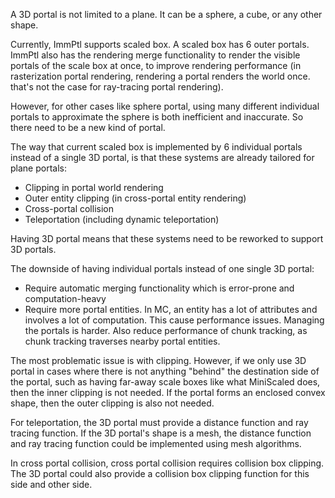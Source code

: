 
A 3D portal is not limited to a plane. It can be a sphere, a cube, or any other shape.

Currently, ImmPtl supports scaled box. A scaled box has 6 outer portals. ImmPtl also has the rendering merge functionality to render the visible portals of the scale box at once, to improve rendering performance (in rasterization portal rendering, rendering a portal renders the world once. that's not the case for ray-tracing portal rendering).

However, for other cases like sphere portal, using many different individual portals to approximate the sphere is both inefficient and inaccurate. So there need to be a new kind of portal.

The way that current scaled box is implemented by 6 individual portals instead of a single 3D portal, is that these systems are already tailored for plane portals:
* Clipping in portal world rendering
* Outer entity clipping (in cross-portal entity rendering)
* Cross-portal collision
* Teleportation (including dynamic teleportation)

Having 3D portal means that these systems need to be reworked to support 3D portals.

The downside of having individual portals instead of one single 3D portal:
* Require automatic merging functionality which is error-prone and computation-heavy
* Require more portal entities. In MC, an entity has a lot of attributes and involves a lot of computation. This cause performance issues. Managing the portals is harder. Also reduce performance of chunk tracking, as chunk tracking traverses nearby portal entities.

The most problematic issue is with clipping. However, if we only use 3D portal in cases where there is not anything "behind" the destination side of the portal, such as having far-away scale boxes like what MiniScaled does, then the inner clipping is not needed. If the portal forms an enclosed convex shape, then the outer clipping is also not needed.

For teleportation, the 3D portal must provide a distance function and ray tracing function. If the 3D portal's shape is a mesh, the distance function and ray tracing function could be implemented using mesh algorithms.

In cross portal collision, cross portal collision requires collision box clipping. The 3D portal could also provide a collision box clipping function for this side and other side.

